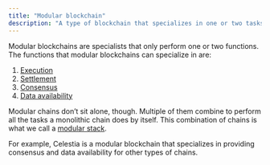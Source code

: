 ```yaml
---
title: "Modular blockchain"
description: "A type of blockchain that specializes in one or two tasks, rather than all of them."
---
```


Modular blockchains are specialists that only perform one or two functions. The functions that modular blockchains can specialize in are:

1. [Execution](https://celestia.org/glossary/execution)
2. [Settlement](https://celestia.org/glossary/settlement)
3. [Consensus](https://celestia.org/glossary/consensus)
4. [Data availability](https://celestia.org/glossary/data-availability)

Modular chains don’t sit alone, though. Multiple of them combine to perform all the tasks a monolithic chain does by itself. This combination of chains is what we call a [modular stack](https://celestia.org/glossary/modular-stack).

For example, Celestia is a modular blockchain that specializes in providing consensus and data availability for other types of chains.
